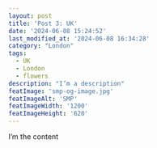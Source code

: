```yaml
---
layout: post
title: 'Post 3: UK'
date: '2024-06-08 15:24:52'
last_modified_at: '2024-06-08 16:34:28'
category: "London"
tags:
  - UK
  - London
  - flowers
description: "I’m a description"
featImage: 'smp-og-image.jpg'
featImageAlt: 'SMP'
featImageWidth: '1200'
featImageHeight: '620'
---
```

I’m the content
